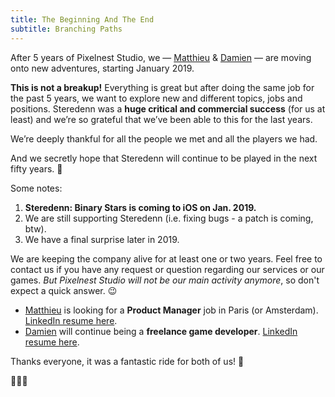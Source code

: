 ```yaml
---
title: The Beginning And The End
subtitle: Branching Paths
---
```

After 5 years of Pixelnest Studio, we — [Matthieu](https://matthieuoger.com/) & [Damien](https://dmayance.com/) — are moving onto new adventures, starting January 2019.

**This is not a breakup!** Everything is great but after doing the same job for the past 5 years, we want to explore new and different topics, jobs and positions. Steredenn was a **huge critical and commercial success** (for us at least) and we’re so grateful that we’ve been able to this for the last years.

We’re deeply thankful for all the people we met and all the players we had.

And we secretly hope that Steredenn will continue to be played in the next fifty years. 💪

Some notes:

1. **Steredenn: Binary Stars is coming to iOS on Jan. 2019.**
2. We are still supporting Steredenn (i.e. fixing bugs - a patch is coming, btw).
3. We have a final surprise later in 2019.

We are keeping the company alive for at least one or two years. Feel free to contact us if you have any request or question regarding our services or our games. _But Pixelnest Studio will not be our main activity anymore_, so don't expect a quick answer. 😉

* [Matthieu](https://matthieuoger.com/) is looking for a **Product Manager** job in Paris (or Amsterdam). [LinkedIn resume here](https://linkedin.com/in/matthieuoger/).
* [Damien](https://dmayance.com/) will continue being a **freelance game developer**. [LinkedIn resume here](https://fr.linkedin.com/in/damienmayance).

Thanks everyone, it was a fantastic ride for both of us! 🙏

💋💋💋

